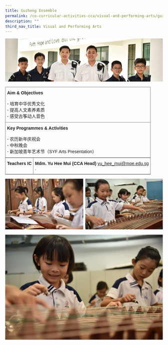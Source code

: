 ```yaml
---
title: Guzheng Ensemble
permalink: /co-curricular-activities-cca/visual-and-performing-arts/guzheng-ensemble/
description: ""
third_nav_title: Visual and Performing Arts
---
```

![](/images/Website%20Banners%20Subpage/948x260%20masterhead%20-%20Co%20Curricular%20Activities4.jpg)
<style type="text/css">
.tg  {border-collapse:collapse;border-spacing:0;}
.tg td{border-color:black;border-style:solid;border-width:1px;font-family:Arial, sans-serif;font-size:14px;
  overflow:hidden;padding:10px 5px;word-break:normal;}
.tg th{border-color:black;border-style:solid;border-width:1px;font-family:Arial, sans-serif;font-size:14px;
  font-weight:normal;overflow:hidden;padding:10px 5px;word-break:normal;}
.tg .tg-0pky{border-color:inherit;text-align:left;vertical-align:top}
</style>
<table class="tg">
<thead>
  <tr>
    <th class="tg-0pky" colspan="2"><span style="font-weight:bold">Aim &amp; Objectives</span><br><br>- 培育中华优秀文化<br>- 提高人文素养素质<br>- 感受古筝动人音色</th>
  </tr>
</thead>
<tbody>
  <tr>
    <td class="tg-0pky" colspan="2"><span style="font-weight:bold;font-style:normal">Key Programmes &amp; Activities</span><br><br>- 农历新年庆祝会<br>- 中秋晚会<br>- 新加坡青年艺术节（SYF Arts Presentation）<br></td>
  </tr>
  <tr>
    <td class="tg-0pky"><span style="font-weight:bold">Teachers IC</span></td>
    <td class="tg-0pky"><span style="font-weight:700;font-style:normal">Mdm. Yu Hee Mui (CCA Head) </span><a href="mailto:yu_hee_mui@moe.edu.sg" target="_blank" rel="noopener noreferrer">yu_hee_mui@moe.edu.sg</a><br><span style="font-weight:400;font-style:normal">.</span></td>
  </tr>
</tbody>
</table>

![](/images/guzheng.png)

![](/images/105_8451.jpg)
